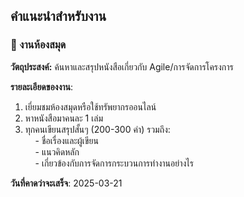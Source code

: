 ## คำแนะนำสำหรับงาน

### 📖 งานห้องสมุด

**วัตถุประสงค์:** ค้นหาและสรุปหนังสือเกี่ยวกับ Agile/การจัดการโครงการ

**รายละเอียดของงาน**:  
1. เยี่ยมชมห้องสมุดหรือใช้ทรัพยากรออนไลน์  
2. หาหนังสือมาคนละ 1 เล่ม  
3. ทุกคนเขียนสรุปสั้นๆ (200-300 คำ) รวมถึง:  
    - ชื่อเรื่องและผู้เขียน  
    - แนวคิดหลัก  
    - เกี่ยวข้องกับการจัดการกระบวนการทำงานอย่างไร

**วันที่คาดว่าจะเสร็จ**: 2025-03-21